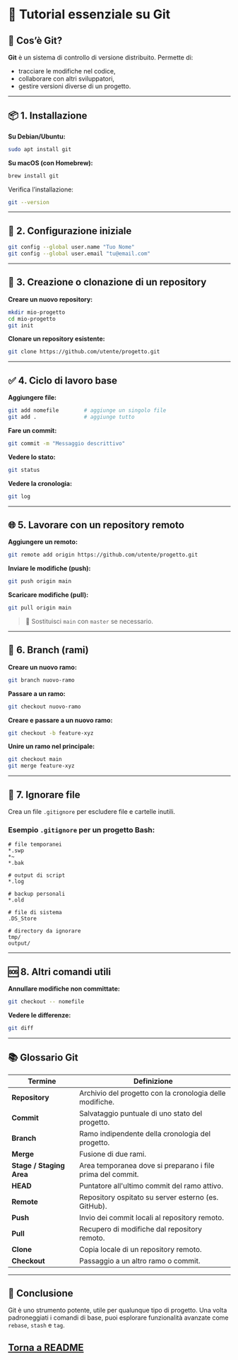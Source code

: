 # 🧠 Tutorial essenziale su Git

## 🔧 Cos’è Git?

**Git** è un sistema di controllo di versione distribuito. Permette di:
- tracciare le modifiche nel codice,
- collaborare con altri sviluppatori,
- gestire versioni diverse di un progetto.

---

## 📦 1. Installazione

**Su Debian/Ubuntu:**
```bash
sudo apt install git
```

**Su macOS (con Homebrew):**
```bash
brew install git
```

Verifica l’installazione:
```bash
git --version
```

---

## 🔐 2. Configurazione iniziale

```bash
git config --global user.name "Tuo Nome"
git config --global user.email "tu@email.com"
```

---

## 📁 3. Creazione o clonazione di un repository

**Creare un nuovo repository:**
```bash
mkdir mio-progetto
cd mio-progetto
git init
```

**Clonare un repository esistente:**
```bash
git clone https://github.com/utente/progetto.git
```

---

## ✅ 4. Ciclo di lavoro base

**Aggiungere file:**
```bash
git add nomefile        # aggiunge un singolo file
git add .               # aggiunge tutto
```

**Fare un commit:**
```bash
git commit -m "Messaggio descrittivo"
```

**Vedere lo stato:**
```bash
git status
```

**Vedere la cronologia:**
```bash
git log
```

---

## 🌐 5. Lavorare con un repository remoto

**Aggiungere un remoto:**
```bash
git remote add origin https://github.com/utente/progetto.git
```

**Inviare le modifiche (push):**
```bash
git push origin main
```

**Scaricare modifiche (pull):**
```bash
git pull origin main
```

> 🔁 Sostituisci `main` con `master` se necessario.

---

## 🌿 6. Branch (rami)

**Creare un nuovo ramo:**
```bash
git branch nuovo-ramo
```

**Passare a un ramo:**
```bash
git checkout nuovo-ramo
```

**Creare e passare a un nuovo ramo:**
```bash
git checkout -b feature-xyz
```

**Unire un ramo nel principale:**
```bash
git checkout main
git merge feature-xyz
```

---

## 🧼 7. Ignorare file

Crea un file `.gitignore` per escludere file e cartelle inutili.

### Esempio `.gitignore` per un progetto Bash:
```
# file temporanei
*.swp
*~
*.bak

# output di script
*.log

# backup personali
*.old

# file di sistema
.DS_Store

# directory da ignorare
tmp/
output/
```

---

## 🆘 8. Altri comandi utili

**Annullare modifiche non committate:**
```bash
git checkout -- nomefile
```

**Vedere le differenze:**
```bash
git diff
```

---

## 📚 Glossario Git

| Termine   | Definizione |
|-----------|-------------|
| **Repository** | Archivio del progetto con la cronologia delle modifiche. |
| **Commit** | Salvataggio puntuale di uno stato del progetto. |
| **Branch** | Ramo indipendente della cronologia del progetto. |
| **Merge** | Fusione di due rami. |
| **Stage / Staging Area** | Area temporanea dove si preparano i file prima del commit. |
| **HEAD** | Puntatore all'ultimo commit del ramo attivo. |
| **Remote** | Repository ospitato su server esterno (es. GitHub). |
| **Push** | Invio dei commit locali al repository remoto. |
| **Pull** | Recupero di modifiche dal repository remoto. |
| **Clone** | Copia locale di un repository remoto. |
| **Checkout** | Passaggio a un altro ramo o commit. |

---

## 🏁 Conclusione

Git è uno strumento potente, utile per qualunque tipo di progetto. Una volta padroneggiati i comandi di base, puoi esplorare funzionalità avanzate come `rebase`, `stash` e `tag`.

## [Torna a README](README.md)
